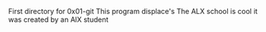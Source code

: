 First directory for 0x01-git
This program displace's The ALX school is cool
it was created by an AlX student 
